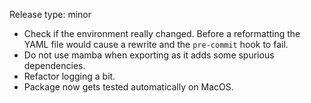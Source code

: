 Release type: minor

- Check if the environment really changed. Before a reformatting the YAML file would cause a rewrite and the `pre-commit` hook to fail.
- Do not use mamba when exporting as it adds some spurious dependencies.
- Refactor logging a bit.
- Package now gets tested automatically on MacOS.

